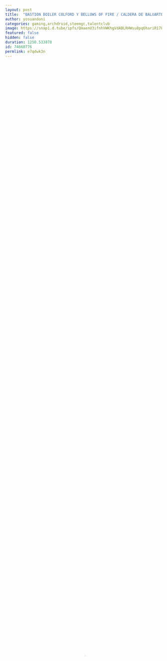 ```yaml
---
layout: post
title:  "BASTION BOILER COLFORD Y BELLOWS OF FIRE / CALDERA DE BALUARTE Y FUELLE DE FUEGO"
author: yosuandoni
categories: gaming,archdruid,steemgc,talentclub
image: https://snap1.d.tube/ipfs/QmaenU3ifnhVWKhgVdABLRHWsu8pq6hariR17FW7Gcbs3q
featured: false
hidden: false
duration: 1250.533878
id: 74660776
permlink: e7qdwk3n
---
```

    
<video poster="https://snap1.d.tube/ipfs/QmaenU3ifnhVWKhgVdABLRHWsu8pq6hariR17FW7Gcbs3q" autoplay="" id="player_html5_api" class="vjs-tech" style="width: 100%; height: 100%;" tabindex="-1" src="https://video.dtube.top/ipfs/QmbPLGEAR5WLoNCV1V7LfbRppg1rqgqbj32vdZ6K6XiAyD"></video>

👋😎 Hello Friends, today I will go to a new world, where I discover hidden mysteries related to dangerous lands, besides I get a new weapon that is created with carbon and fire, this weapon allows to throw fire to enemies and does not need ammunition, only to wait for it to recharge its capacity of fire.

In this episode they can find new battles, plus I get a new mascot that is now part of the bastion.

RECOMMENDED:
OS: Windows XP, Vista, 7
Processor: 1.7 GHz Dual Core or Greater
Memory: 2 GB
Hard Disk Space: 1.0 GB
Video Card: 512 MB DirectX 9.0c compatible graphics card (shader model 2)
DirectX®: 9.0c
Sound: DirectX 9.0c compatible

The Game  I recommend it 👍

Are you a gamer who produces outstanding gaming content here on Steemit? Come to check out Archdruid Gaming on discord: https://discord.gg/nAUkxws. We are always looking for new and old amazing authors.